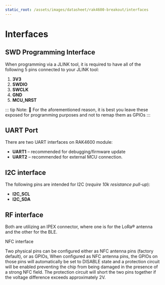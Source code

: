 ```yaml
---
static_root: /assets/images/datasheet/rak4600-breakout/interfaces
---
```


# Interfaces

## SWD Programming Interface

When programming via a JLINK tool, it is required to have all of the following 5 pins connected to your JLINK tool:

1. **3V3**
2. **SWDIO**
3. **SWCLK**
4. **GND**
5. **MCU_NRST**

::: tip Note:
:pencil: For the aforementioned reason, it is best you leave these exposed for programming purposes and not to remap them as GPIOs
:::

## UART Port

There are two UART interfaces on RAK4600 module:

- **UART1** – recommended for debugging/firmware update
- **UART2** – recommended for external MCU connection.

## I2C interface

The following pins are intended for I2C (_require 10k resistance pull-up_):

- **I2C_SCL**
- **I2C_SDA**

## RF interface

Both are utilizing an IPEX connector, where one is for the LoRa® antenna and the other for the BLE.

NFC interface

Two physical pins can be configured either as NFC antenna pins (factory default), or as GPIOs, When configured as NFC antenna pins, the GPIOs on those pins will automatically be set to DISABLE state and a protection circuit will be enabled preventing the chip from being damaged in the presence of a strong NFC field. The protection circuit will short the two pins together if the voltage difference exceeds approximately 2V.
